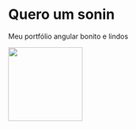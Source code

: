# Quero um sonin 

Meu portfólio angular bonito e lindos

<img src= 'https://www.google.com/url?sa=i&url=https%3A%2F%2Fwww.poder360.com.br%2Fvideos%2Fao-vivo-lula-participa-de-reuniao-da-sbpc-em-brasilia%2F&psig=AOvVaw3F2SUSgPmjYAUqLWhLhJcc&ust=1666550015891000&source=images&cd=vfe&ved=0CA0QjRxqFwoTCLDR4uC89PoCFQAAAAAdAAAAABAD' height='150'>

